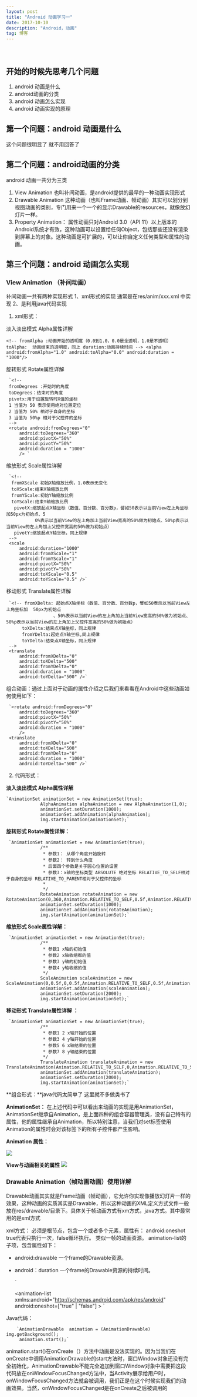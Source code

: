 ```yaml
---
layout: post
title: "Android 动画学习一"
date: 2017-10-10
description: "Android，动画"
tag: 博客 
---   
```


　

## 开始的时候先思考几个问题

 1. android 动画是什么
 2. android动画的分类
 3. android 动画怎么实现
 4. android 动画实现的原理

##  第一个问题：android 动画是什么
 这个问题很明显了  就不用回答了


##  第二个问题：android动画的分类
 android 动画一共分为三类

 1. View Animation 也叫补间动画，是android提供的最早的一种动画实现形式
 2. Drawable Animation 这种动画（也叫Frame动画、帧动画）其实可以划分到视图动画的类别，专门用来一个一个的显示Drawable的resources，就像放幻灯片一样。
 3. Property Animation： 属性动画只对Android 3.0（API 11）以上版本的Android系统才有效，这种动画可以设置给任何Object，包括那些还没有渲染到屏幕上的对象。这种动画是可扩展的，可以让你自定义任何类型和属性的动画。

##  第三个问题：android 动画怎么实现

###   View Animation （补间动画）

 补间动画一共有两种实现形式 1、xml形式的实现 通常是在res/anim/xxx.xml 中实现 2、是利用java代码实现

1.   xml形式：

 淡入淡出模式 Alpha属性详解

  `
     <!--
      fromAlpha :动画开始的透明度（0.0到1.0，0.0是全透明，1.0是不透明）
      toAlpha:  动画结束的透明度，同上
       duration:动画持续时间
         -->
      <alpha android:fromAlpha="1.0"
          android:toAlpha="0.0"
          android:duration = "1000"/>
 	`

  旋转形式 Rotate属性详解

     `<!--
     fromDegrees :开始时的角度
     toDegrees：结束时的角度
     pivotx:用于设置旋转时X值的坐标
     1 当值为 50 表示使用绝对位置定位
     2 当值为 50% 相对于自身的坐标
     3 当值为 50%p 相对于父控件的坐标
     -->
     <rotate android:fromDegrees="0"
         android:toDegrees="360"
         android:pivotX="50%"
         android:pivotY="50%"
         android:duration = "1000"
         /> `

  缩放形式  Scale属性详解

     `<!--
      fromXScale 初始X轴缩放比例，1.0表示无变化
      toXScale:结束X轴缩放比例
      fromYScale:初始Y轴缩放比例
      toYScale:结束Y轴缩放比例
       pivotX:缩放起点X轴坐标（数值、百分数、百分数p，譬如50表示以当前View左上角坐标加50px为初始点、5
               0%表示以当前View的左上角加上当前View宽高的50%做为初始点、50%p表示以当前View的左上角加上父控件宽高的50%做为初始点）
       pivotY:缩放起点Y轴坐标，同上规律
     -->
     <scale
         android:duration="1000"
         android:fromXScale="1"
         android:fromYScale="1"
         android:pivotX="50%"
         android:pivotY="50%"
         android:toXScale="0.5"
         android:toYScale="0.5" />`

  移动形式 Translate属性详解

     `<!-- fromXDelta: 起始点X轴坐标（数值、百分数、百分数p，譬如50表示以当前View左上角坐标加  50px为初始点
                      、50%表示以当前View的左上角加上当前View宽高的50%做为初始点、50%p表示以当前View的左上角加上父控件宽高的50%做为初始点）
          toXDelta:结束点X轴坐标，同上规律
          fromYDelta:起始点Y轴坐标,同上规律
          toYDelta:结束点X轴坐标，同上规律
     -->
     <translate
         android:fromXDelta="0"
         android:toXDelta="500"
         android:fromYDelta="0"
         android:duration = "1000"
         android:toYDelta="500" />`

 组合动画：通过上面对于动画的属性介绍之后我们来看看在Android中这些动画如何使用如下：

     `<rotate android:fromDegrees="0"
         android:toDegrees="360"
         android:pivotX="50%"
         android:pivotY="50%"
         android:duration = "1000"
         />
     <translate
         android:fromXDelta="0"
         android:toXDelta="500"
         android:fromYDelta="0"
         android:duration = "1000"
         android:toYDelta="500" />`

2. 代码形式：

 **淡入淡出模式 Alpha属性详解**

   	`AnimationSet animationSet = new AnimationSet(true);
                 AlphaAnimation alphaAnimation = new AlphaAnimation(1,0);
                 animationSet.setDuration(1000);
                 animationSet.addAnimation(alphaAnimation);
                 img.startAnimation(animationSet);`

 **旋转形式 Rotate属性详解：**

     `AnimationSet animationSet = new AnimationSet(true);
                 /**
                  * 参数1： 从哪个角度开始旋转
                  * 参数2： 转到什么角度
                  * 后面四个参数是关于圆心位置的设置
                  * 参数3：x轴的坐标类型 ABSOLUTE 绝对坐标 RELATIVE_TO_SELF相对于自身的坐标 RELATIVE_TO_PARENT相对于父控件的坐标
                  *
                  */
                 RotateAnimation rotateAnimation = new RotateAnimation(0,360,Animation.RELATIVE_TO_SELF,0.5f,Animation.RELATIVE_TO_SELF,0.5f);
                 animationSet.setDuration(1000);
                 animationSet.addAnimation(rotateAnimation);
                 img.startAnimation(animationSet);`

 **缩放形式  Scale属性详解：**

     `AnimationSet animationSet = new AnimationSet(true);
                 /**
                  * 参数1 x轴的初始值
                  * 参数2 x轴收缩都的值
                  * 参数3 y轴的初始值
                  * 参数4 y轴收缩的值
                  */
                 ScaleAnimation scaleAnimation = new ScaleAnimation(0,0.5f,0,0.5f,Animation.RELATIVE_TO_SELF,0.5f,Animation.RELATIVE_TO_SELF,0.5f);
                 animationSet.addAnimation(scaleAnimation);
                 animationSet.setDuration(2000);
                 img.startAnimation(animationSet);`

 **移动形式 Translate属性详解 ：**

     `AnimationSet animationSet = new AnimationSet(true);
                 /**
                  * 参数1 2 x轴开始的位置
                  * 参数3 4 y轴开始的位置
                  * 参数5 6 x轴结束的位置
                  * 参数7 8 y轴结束的位置
                  */
                 TranslateAnimation translateAnimation = new TranslateAnimation(Animation.RELATIVE_TO_SELF,0,Animation.RELATIVE_TO_SELF,0,Animation.RELATIVE_TO_SELF,0,Animation.RELATIVE_TO_SELF,1);
                 animationSet.addAnimation(translateAnimation);
                 animationSet.setDuration(2000);
                 img.startAnimation(animationSet);`

 **组合形式：**java代码太简单了 这里就不多做类书了

 **AnimationSet：**
 在上述代码中可以看出来动画的实现是用AnimationSet，AnimationSet继承自Animation，是上面四种的组合容器管理类，没有自己特有的属性，他的属性继承自Animation，所以特别注意，当我们对set标签使用Animation的属性时会对该标签下的所有子控件都产生影响。


 **Animation 属性：**

 ![](http://i.imgur.com/1Q4gtQy.png)

 **View与动画相关的属性**
 ![](http://i.imgur.com/IN9H40n.png)

###   Drawable Animation（帧动画动画）使用详解

 Drawable动画其实就是Frame动画（帧动画），它允许你实现像播放幻灯片一样的效果，这种动画的实质其实是Drawable，所以这种动画的XML定义方式文件一般放在res/drawable/目录下。具体关于帧动画方式有xm方式，java方式。其中最常用的是xml方式

xml方式： <animation-list> 必须是根节点，包含一个或者多个<item>元素，属性有：
 android:oneshot true代表只执行一次，false循环执行。
 <item> 类似一帧的动画资源。
 <item> animation-list的子项，包含属性如下：
 - android:drawable 一个frame的Drawable资源。
 - android：duration 一个frame的Drawable资源的持续时间。

     `<!-- 注意：rocket.xml文件位于res/drawable/目录下 -->
 	<?xml version="1.0" encoding="utf-8"?>
 	<animation-list xmlns:android="http://schemas.android.com/apk/res/android"
     android:oneshot=["true" | "false"] >
     <item
         android:drawable="@[package:]drawable/drawable_resource_name"
         android:duration="integer" />
 	</animation-list>`

 Java代码：

  		`AnimationDrawable  animation = (AnimationDrawable) img.getBackground();
         animation.start();`
 animation.start()在onCreate（）方法中动画是没法实现的。因为当我们在onCreate中调用AnimationDrawable的start方法时，窗口Window对象还没有完全初始化，AnimationDrawable不能完全追加到窗口Window对象中需要把这段代码放在onWindowFocusChanged方法中，当Activity展示给用户时，onWindowFocusChanged方法就会被调用，我们正是在这个时候实现我们的动画效果。当然，onWindowFocusChanged是在onCreate之后被调用的

